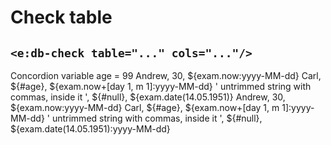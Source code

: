 # Check table
## `<e:db-check table="..." cols="..."/>`

<div>
    <e:summary/>
    <e:example name="Using of vars and EL">
        <e:given print="true">
            <span>Concordion variable age = <span c:set="#age">99</span></span>    
            <e:db-set table="PERSON" cols="NAME, AGE, BIRTHDAY">
                <row>Andrew,     30, ${exam.now:yyyy-MM-dd}</row>
                <row>Carl,  ${#age}, ${exam.now+[day 1, m 1]:yyyy-MM-dd}</row>
                <row>' untrimmed string with commas, inside it ', ${#null}, ${exam.date(14.05.1951)}</row>
            </e:db-set>
        </e:given>
        <e:then print="true">
            <e:db-check table="PERSON" cols="NAME, AGE, BIRTHDAY">
                <row>Andrew,     30, ${exam.now:yyyy-MM-dd}</row>
                <row>Carl,  ${#age}, ${exam.now+[day 1, m 1]:yyyy-MM-dd}</row>
                <row>' untrimmed string with commas, inside it ', ${#null}, ${exam.date(14.05.1951):yyyy-MM-dd}</row>
            </e:db-check>
        </e:then>
    </e:example>
</div>